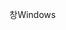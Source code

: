<span data-ttu-id="5f15d-101">창</span><span class="sxs-lookup"><span data-stu-id="5f15d-101">Windows</span></span>